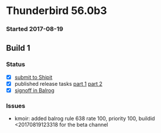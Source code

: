 # Thunderbird 56.0b3

### Started 2017-08-19

## Build 1

### Status
- [x] [submit to Shipit](https://wiki.mozilla.org/Release:Release_Automation_on_Mercurial:Starting_a_Release#Submit_to_Ship_It)
- [x] published release tasks [part 1](https://wiki.mozilla.org/Release:Release_Automation_on_Mercurial:Updates_through_Shipping#Publish_in_Balrog) [part 2](https://wiki.mozilla.org/Release:Release_Automation_on_Mercurial:Updates_through_Shipping#Post-release_tasks)
- [x] [signoff in Balrog](../how-tos/relpro.md#3-signoffs)

### Issues
- kmoir: added balrog rule 638 rate 100, priority 100, buildid <20170819123318 for the beta channel


